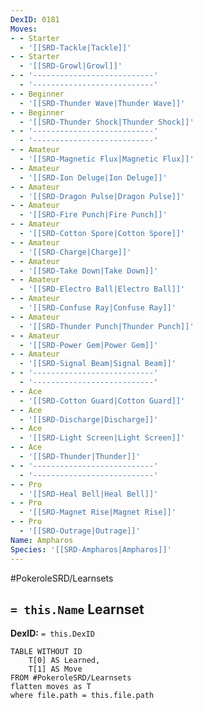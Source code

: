 ```yaml
---
DexID: 0181
Moves:
- - Starter
  - '[[SRD-Tackle|Tackle]]'
- - Starter
  - '[[SRD-Growl|Growl]]'
- - '---------------------------'
  - '---------------------------'
- - Beginner
  - '[[SRD-Thunder Wave|Thunder Wave]]'
- - Beginner
  - '[[SRD-Thunder Shock|Thunder Shock]]'
- - '---------------------------'
  - '---------------------------'
- - Amateur
  - '[[SRD-Magnetic Flux|Magnetic Flux]]'
- - Amateur
  - '[[SRD-Ion Deluge|Ion Deluge]]'
- - Amateur
  - '[[SRD-Dragon Pulse|Dragon Pulse]]'
- - Amateur
  - '[[SRD-Fire Punch|Fire Punch]]'
- - Amateur
  - '[[SRD-Cotton Spore|Cotton Spore]]'
- - Amateur
  - '[[SRD-Charge|Charge]]'
- - Amateur
  - '[[SRD-Take Down|Take Down]]'
- - Amateur
  - '[[SRD-Electro Ball|Electro Ball]]'
- - Amateur
  - '[[SRD-Confuse Ray|Confuse Ray]]'
- - Amateur
  - '[[SRD-Thunder Punch|Thunder Punch]]'
- - Amateur
  - '[[SRD-Power Gem|Power Gem]]'
- - Amateur
  - '[[SRD-Signal Beam|Signal Beam]]'
- - '---------------------------'
  - '---------------------------'
- - Ace
  - '[[SRD-Cotton Guard|Cotton Guard]]'
- - Ace
  - '[[SRD-Discharge|Discharge]]'
- - Ace
  - '[[SRD-Light Screen|Light Screen]]'
- - Ace
  - '[[SRD-Thunder|Thunder]]'
- - '---------------------------'
  - '---------------------------'
- - Pro
  - '[[SRD-Heal Bell|Heal Bell]]'
- - Pro
  - '[[SRD-Magnet Rise|Magnet Rise]]'
- - Pro
  - '[[SRD-Outrage|Outrage]]'
Name: Ampharos
Species: '[[SRD-Ampharos|Ampharos]]'
---
```


#PokeroleSRD/Learnsets

## `= this.Name` Learnset

**DexID:** `= this.DexID`

```dataview
TABLE WITHOUT ID
    T[0] AS Learned,
    T[1] AS Move
FROM #PokeroleSRD/Learnsets
flatten moves as T
where file.path = this.file.path
```

